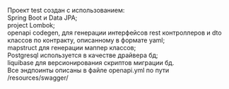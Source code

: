 Проект test создан с использованием:<br>
Spring Boot и Data JPA;<br>
project Lombok;<br>
openapi codegen, для генерации интерфейсов rest контроллеров и dto классов по контракту, описанному в формате yaml;<br>
mapstruct для генерации маппер классов;<br>Postgresql используется в качестве драйвера бд;<br>
liquibase для версионирования скриптов миграции бд.<br>
Все эндпоинты описаны в файле openapi.yml по пути /resources/swagger/<br>
